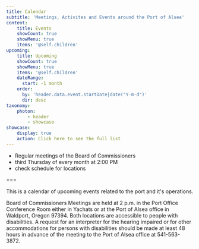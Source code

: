 ```yaml
---
title: Calendar
subtitle: 'Meetings, Activites and Events around the Port of Alsea'
content:
    title: Events
    showCount: true
    showMenu: true
    items: '@self.children'
upcoming:
    title: Upcoming
    showCount: true
    showMenu: true
    items: '@self.children'
    dateRange:
      start: -1 month
    order:
      by: 'header.data.event.startDate|date("Y-m-d")'
      dir: desc
taxonomy:
    photon:
        - header
        - showcase
showcase:
    display: true
    action: Click here to see the full list
---
```


- Regular meetings of the Board of Commissioners 
- third Thursday of every month at 2:00 PM
- check schedule for locations

===

This is a calendar of upcoming events related to the port and it's operations.

Board of Commissioners Meetings are  held at 2 p.m. in the Port Office Conference Room
either in Yachats or at the Port of Alsea office in Waldport, Oregon 97394.
Both locations are accessible to people with disabilities. A request for an interpreter for the hearing impaired or for other accommodations for persons with disabilities should be made at least 48 hours in advance of the meeting to the Port of Alsea office at 541-563-3872.

